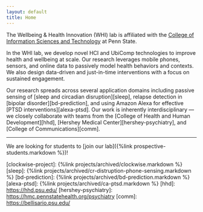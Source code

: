 ```yaml
---
layout: default
title: Home
---
```


The Wellbeing & Health Innovation (WHI) lab is affiliated with the
[College of Information Sciences and Technology][ist-link] at Penn
State.

In the WHI lab, we develop novel HCI and UbiComp technologies to
improve health and wellbeing at scale. Our research leverages
mobile phones, sensors, and online data to passively model health
behaviors and contexts. We also design data-driven and just-in-time
interventions with a focus on sustained engagement.

Our research spreads across several application domains including
passive sensing of [sleep and circadian disruption][sleep], relapse
detection in [bipolar disorder][bd-prediction], and using Amazon
Alexa for effective [PTSD interventions][alexa-ptsd]. Our work is
inherently interdisciplinary — we closely collaborate with teams
from the [College of Health and Human Development][hhd], [Hershey
Medical Center][hershey-psychiatry], and [College of Communications][comm].

---
We are looking for students to [join our lab]({%link prospective-students.markdown %})!

[ist-link]: https://ist.psu.edu/
[clockwise-project]: {%link projects/archived/clockwise.markdown %}
[sleep]: {%link projects/archived/cr-distruption-phone-sensing.markdown %}
[bd-prediction]: {%link projects/archived/bd-prediction.markdown %}
[alexa-ptsd]: {%link projects/archived/ca-ptsd.markdown %}
[hhd]: https://hhd.psu.edu/
[hershey-psychiatry]: https://hmc.pennstatehealth.org/psychiatry
[comm]: https://bellisario.psu.edu/
